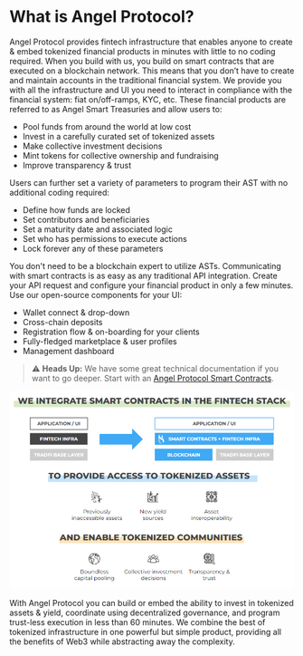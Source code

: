 # What is Angel Protocol?

Angel Protocol provides fintech infrastructure that enables anyone to create & embed tokenized financial products in minutes with little to no coding required. When you build with us, you build on smart contracts that are executed on a blockchain network. This means that you don’t have to create and maintain accounts in the traditional financial system. We provide you with all the infrastructure and UI you need to interact in compliance with the financial system: fiat on/off-ramps, KYC, etc. These financial products are referred to as Angel Smart Treasuries and allow users to:
- Pool funds from around the world at low cost 
- Invest in a carefully curated set of tokenized assets
- Make collective investment decisions
- Mint tokens for collective ownership and fundraising
- Improve transparency & trust

Users can further set a variety of parameters to program their AST with no additional coding required:
- Define how funds are locked
- Set contributors and beneficiaries
- Set a maturity date and associated logic
- Set who has permissions to execute actions
- Lock forever any of these parameters

You don't need to be a blockchain expert to utilize ASTs. Communicating with smart contracts is as easy as any traditional API integration. Create your API request and configure your financial product in only a few minutes. Use our open-source components for your UI:
- Wallet connect & drop-down
- Cross-chain deposits
- Registration flow & on-boarding for your clients
- Fully-fledged marketplace & user profiles
- Management dashboard

> ⚠️ **Heads Up:** We have some great technical documentation if you want to go deeper. Start with an [Angel Protocol Smart Contracts](./../../technical/overview/main.md).

![Integrate With Angel Protocol](../../assets/diagrams/integrate-with-fintech.png "Integrate With Angel Protocol")

With Angel Protocol you can build or embed the ability to invest in tokenized assets & yield, coordinate using decentralized governance, and program trust-less execution in less than 60 minutes. We combine the best of tokenized infrastructure in one powerful but simple product, providing all the benefits of Web3 while abstracting away the complexity.
